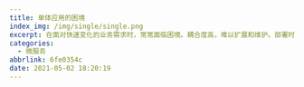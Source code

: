 ```yaml
---
title: 单体应用的困境
index_img: /img/single/single.png
excerpt: 在面对快速变化的业务需求时，常常面临困境。耦合度高，难以扩展和维护。部署时需要整体更新，容易导致系统不稳定。此外，单体应用难以适应云原生、容器化和自动化部署的要求，限制了敏捷开发和DevOps实践的落地。
categories:
  - 微服务
abbrlink: 6fe0354c
date: 2021-05-02 18:20:19
---
```

